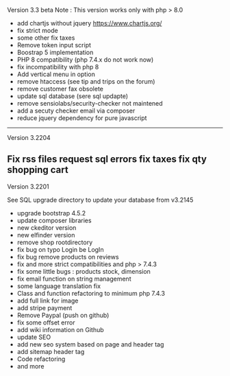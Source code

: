 Version 3.3 beta
Note : This version works only with php > 8.0

- add chartjs without jquery https://www.chartjs.org/
- fix strict mode
- some other fix taxes
- Remove token input script
- Boostrap 5 implementation 
- PHP 8 compatibility (php 7.4.x do not work now)
- fix incompatibility with php 8
- Add vertical menu in option
- remove htaccess (see tip and trips on the forum)
- remove customer fax obsolete 
- update sql database (sere sql updapte)
- remove sensiolabs/security-checker not maintened
- add a secuty checker email via composer
- reduce jquery dependency for pure javascript


---
Version 3.2204

Fix rss files request sql errors
fix taxes
fix qty shopping cart
---
Version 3.2201

See SQL upgrade directory to update your database from v3.2145

- upgrade bootstrap 4.5.2
- update composer libraries
- new ckeditor version
- new elfinder version
- remove shop rootdirectory
- fix bug on typo Login be LogIn
- fix bug remove products on reviews
- fix and more strict compatibilities and php > 7.4.3
- fix some little bugs : products stock, dimension
- fix email function on string management
- some language translation fix
- Class and function refactoring to minimum php 7.4.3
- add full link for image
- add stripe payment
- Remove Paypal (push on github)
- fix  some offset error
- add wiki information on Github
- update SEO
- add new seo system based on page and header tag
- add sitemap header tag
- Code refactoring
- and more
